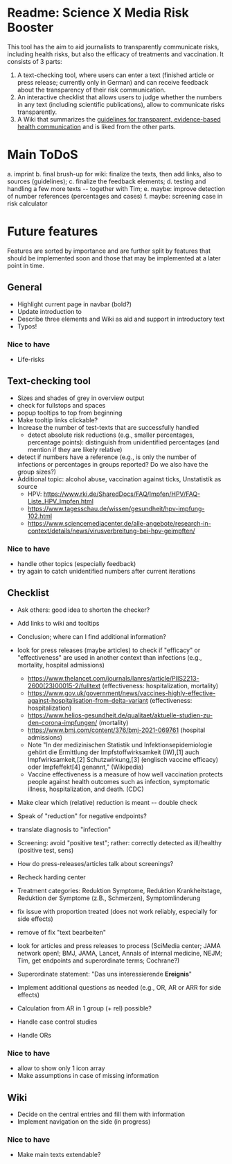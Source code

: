 # Readme: Science X Media Risk Booster 

This tool has the aim to aid journalists to transparently communicate risks, including health risks, but also the efficacy of treatments and vaccination. 
It consists of 3 parts: 

1. A text-checking tool, where users can enter a text (finished article or press release; currently only in German) and can receive feedback about the transparency of their risk communication.
2. An interactive checklist that allows users to judge whether the numbers in any text (including scientific publications), allow to communicate risks transparently.
3. A Wiki that summarizes the  [guidelines for transparent, evidence-based health communication](https://www.google.com/url?sa=t&source=web&rct=j&opi=89978449&url=https://www.ebm-netzwerk.de/de/medien/pdf/leitlinie-evidenzbasierte-gesundheitsinformation-fin.pdf&ved=2ahUKEwj4qPyDqpKGAxVE_7sIHXAMDNsQFnoECBIQAQ&usg=AOvVaw2JvtJWGC4VuUWCM1IMnl11)
and is liked from the other parts.

# Main ToDoS

a. imprint
b. final brush-up for wiki: finalize the texts, then add links, also to sources (guidelines);
c. finalize the feedback elements;
d. testing and handling a few more texts -- together with Tim;
e. maybe: improve detection of number references (percentages and cases)
f. maybe: screening case in risk calculator


# Future features 

Features are sorted by importance and are further split by features that should be implemented soon and those that may be implemented at a later point in time.

## General 

* Highlight current page in navbar (bold?)
* Update introduction to 
* Describe three elements and Wiki as aid and support in introductory text
* Typos!

### Nice to have 

* Life-risks 

## Text-checking tool 

* Sizes and shades of grey in overview output
* check for fullstops and spaces
* popup tooltips to top from beginning
* Make tooltip links clickable?
* Increase the number of test-texts that are successfully handled
    + detect absolute risk reductions (e.g., smaller percentages, percentage points): distinguish from unidentified percentages (and mention if they are likely relative)
* detect if numbers have a reference (e.g., is only the number of infections or percentages in groups reported? 
Do we also have the group sizes?)
* Additional topic: alcohol abuse, vaccination against ticks, Unstatistik as source
    + HPV: https://www.rki.de/SharedDocs/FAQ/Impfen/HPV/FAQ-Liste_HPV_Impfen.html 
    + https://www.tagesschau.de/wissen/gesundheit/hpv-impfung-102.html
    + https://www.sciencemediacenter.de/alle-angebote/research-in-context/details/news/virusverbreitung-bei-hpv-geimpften/

### Nice to have

* handle other topics (especially feedback)
* try again to catch unidentified numbers after current iterations 


## Checklist

* Ask others: good idea to shorten the checker?
* Add links to wiki and tooltips
* Conclusion; where can I find additional information?

* look for press releases (maybe articles) to check if "efficacy" or "effectiveness" are used in another context than infections (e.g., mortality, hospital admissions)
  * https://www.thelancet.com/journals/lanres/article/PIIS2213-2600(23)00015-2/fulltext (effectiveness: hospitalization, mortality)
  * https://www.gov.uk/government/news/vaccines-highly-effective-against-hospitalisation-from-delta-variant (effectiveness: hospitalization)
  * https://www.helios-gesundheit.de/qualitaet/aktuelle-studien-zu-den-corona-impfungen/ (mortality)
  * https://www.bmj.com/content/376/bmj-2021-069761 (hospital admissions) 
  * Note "In der medizinischen Statistik und Infektionsepidemiologie gehört die Ermittlung der Impfstoffwirksamkeit (IW),[1] auch Impfwirksamkeit,[2] Schutzwirkung,[3] (englisch vaccine efficacy) oder Impfeffekt[4] genannt," (Wikipedia)
  * Vaccine effectiveness is a measure of how well vaccination protects people against health outcomes such as infection, symptomatic illness, hospitalization, and death. (CDC)
* Make clear which (relative) reduction is meant -- double check 
* Speak of "reduction" for negative endpoints? 
* translate diagnosis to "infection"
* Screening: avoid "positive test"; rather: correctly detected as ill/healthy (positive test, sens)
* How do press-releases/articles talk about screenings?
* Recheck harding center
* Treatment categories: Reduktion Symptome, Reduktion Krankheitstage, Reduktion der Symptome (z.B., Schmerzen), Symptomlinderung

* fix issue with proportion treated (does not work reliably, especially for side effects)
* remove of fix "text bearbeiten"

* look for articles and press releases to process (SciMedia center; JAMA network open!; BMJ, JAMA, Lancet, Annals of internal medicine, NEJM; Tim, get endpoints and superordinate terms; Cochrane?)
* Superordinate statement: "Das uns interessierende **Ereignis**"
* Implement additional questions as needed (e.g., OR, AR or ARR for side effects)
* Calculation from AR in 1 group (+ rel) possible?
* Handle case control studies
* Handle ORs

### Nice to have

* allow to show only 1 icon array
* Make assumptions in case of missing information

## Wiki

* Decide on the central entries and fill them with information
* Implement navigation on the side (in progress)

### Nice to have

* Make main texts extendable?